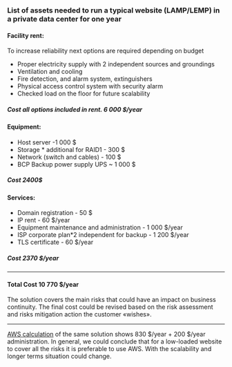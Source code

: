### List of assets needed to run a typical website (LAMP/LEMP) in a private data center for one year
#### Facility rent:  
 To increase reliability next options are required depending on budget 
* Proper electricity supply with 2 independent sources and groundings 
* Ventilation and cooling
* Fire detection, and alarm system, extinguishers
* Physical access control system with security alarm
* Checked load on the floor for future scalability
##### Cost all options included in rent. 6 000 $/year
#### Equipment:
* Host server -1 000 $
* Storage * additional for RAID1 - 300 $
* Network (switch and cables) - 100 $
* BCP Backup power supply UPS ~ 1 000 $
##### Cost 2400$
#### Services:
* Domain registration - 50 $ 
* IP rent - 60 $/year 
* Equipment maintenance and administration - 1 000 $/year 
* ISP corporate plan*2 independent for backup - 1 200 $/year
* TLS certificate - 60 $/year
##### Cost 2370 $/year
---
#### Total Cost 10 770 $/year
The solution covers the main risks that could have an impact on business continuity. The final cost could be revised based on the risk assessment and risks mitigation action the customer «wishes».
___
[AWS calculation](https://calculator.aws/#/estimate?id=aec9339179da2876eca6632c24f980a704660159) of the same solution shows 830 $/year + 200 $/year administration.
In general, we could conclude that for a low-loaded website to cover all the risks it is preferable to use AWS. With the scalability and longer terms situation could change.